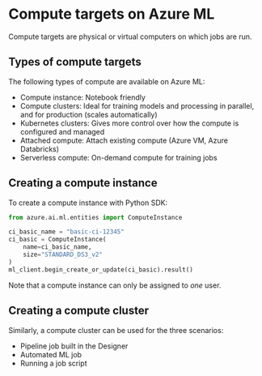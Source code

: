 # Compute targets on Azure ML

Compute targets are physical or virtual computers on which jobs are run.

## Types of compute targets

The following types of compute are available on Azure ML:

- Compute instance: Notebook friendly
- Compute clusters: Ideal for training models and processing in parallel, and for production (scales automatically)
- Kubernetes clusters: Gives more control over how the compute is configured and managed
- Attached compute: Attach existing compute (Azure VM, Azure Databricks)
- Serverless compute: On-demand compute for training jobs

## Creating a compute instance

To create a compute instance with Python SDK:

```python
from azure.ai.ml.entities import ComputeInstance

ci_basic_name = "basic-ci-12345"
ci_basic = ComputeInstance(
    name=ci_basic_name,
    size="STANDARD_DS3_v2"
)
ml_client.begin_create_or_update(ci_basic).result()
```

Note that a compute instance can only be assigned to _one_ user.

## Creating a compute cluster

Similarly, a compute cluster can be used for the three scenarios:

- Pipeline job built in the Designer
- Automated ML job
- Running a job script

